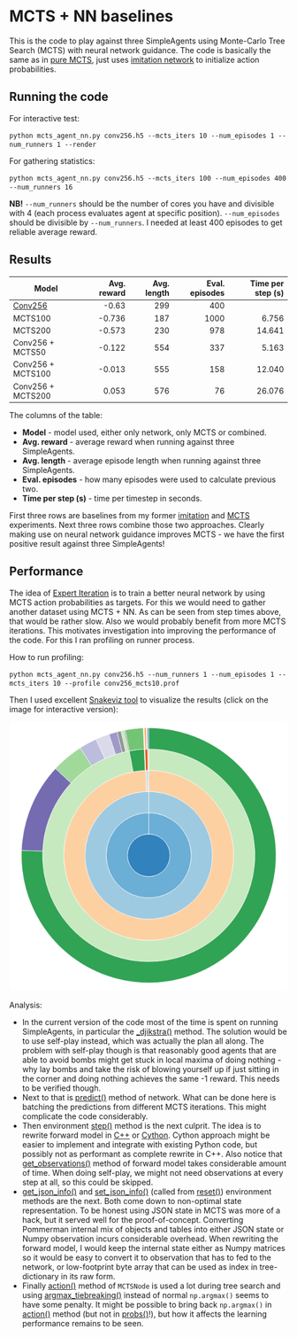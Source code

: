 # MCTS + NN baselines

This is the code to play against three SimpleAgents using Monte-Carlo Tree Search (MCTS) with neural network guidance. The code is basically the same as in [pure MCTS](../mcts), just uses [imitation network](../imitation) to initialize action probabilities.

## Running the code

For interactive test:
```
python mcts_agent_nn.py conv256.h5 --mcts_iters 10 --num_episodes 1 --num_runners 1 --render
```
For gathering statistics:
```
python mcts_agent_nn.py conv256.h5 --mcts_iters 100 --num_episodes 400 --num_runners 16
```
**NB!** `--num_runners` should be the number of cores you have and divisible with 4 (each process evaluates agent at specific position). `--num_episodes` should be divisible by `--num_runners`. I needed at least 400 episodes to get reliable average reward.

## Results

| Model | Avg. reward | Avg. length | Eval. episodes | Time per step (s) |
| --- | ---: | ---: | ---: | ---: |
| [Conv256](https://github.com/tambetm/pommerman-baselines/releases/download/simple_600K_models/conv256.h5) | -0.63 | 299 | 400 |  |
| MCTS100 | -0.736 | 187 | 1000 | 6.756 |
| MCTS200 | -0.573 | 230 | 978 | 14.641 |
| Conv256 + MCTS50 | -0.122 | 554 | 337 | 5.163 |
| Conv256 + MCTS100 | -0.013 | 555 | 158 | 12.040 |
| Conv256 + MCTS200 | 0.053 | 576 | 76 | 26.076 |

The columns of the table:
* **Model** - model used, either only network, only MCTS or combined.
* **Avg. reward** - average reward when running against three SimpleAgents.
* **Avg. length** - average episode length when running against three SimpleAgents.
* **Eval. episodes** - how many episodes were used to calculate previous two.
* **Time per step (s)** - time per timestep in seconds.

First three rows are baselines from my former [imitation](../imitation) and [MCTS](../mcts) experiments. Next three rows combine those two approaches. Clearly making use on neural network guidance improves MCTS - we have the first positive result against three SimpleAgents!

## Performance

The idea of [Expert Iteration](https://arxiv.org/abs/1705.08439) is to train a better neural network by using MCTS action probabilities as targets. For this we would need to gather another dataset using MCTS + NN. As can be seen from step times above, that would be rather slow. Also we would probably benefit from more MCTS iterations. This motivates investigation into improving the performance of the code. For this I ran profiling on runner process.

How to run profiling:
```
python mcts_agent_nn.py conv256.h5 --num_runners 1 --num_episodes 1 --mcts_iters 10 --profile conv256_mcts10.prof
```

Then I used excellent [Snakeviz tool](https://jiffyclub.github.io/snakeviz/) to visualize the results (click on the image for interactive version):

[![Profiling results](/mcts_nn/profiling/conv256_mcts10.png)](https://rawgit.com/tambetm/pommerman-baselines/master/mcts_nn/profiling/conv256_mcts10.html)

Analysis:
* In the current version of the code most of the time is spent on running SimpleAgents, in particular the [\_djikstra()](https://github.com/MultiAgentLearning/playground/blob/master/pommerman/agents/simple_agent.py#L110-L169) method. The solution would be to use self-play instead, which was actually the plan all along. The problem with self-play though is that reasonably good agents that are able to avoid bombs might get stuck in local maxima of doing nothing - why lay bombs and take the risk of blowing yourself up if just sitting in the corner and doing nothing achieves the same -1 reward. This needs to be verified though.
* Next to that is [predict()](https://github.com/tambetm/pommerman-baselines/blob/master/mcts_nn/mcts_nn_agent.py#L97) method of network. What can be done here is batching the predictions from different MCTS iterations. This might complicate the code considerably.
* Then environment [step()](https://github.com/MultiAgentLearning/playground/blob/master/pommerman/forward_model.py#L122-L475) method is the next culprit. The idea is to rewrite forward model in [C++](https://github.com/MultiAgentLearning/playground/issues/103) or [Cython](http://cython.readthedocs.io/en/latest/src/tutorial/cython_tutorial.html). Cython approach might be easier to implement and integrate with existing Python code, but possibly not as performant as complete rewrite in C++. Also notice that [get_observations()](https://github.com/MultiAgentLearning/playground/blob/master/pommerman/forward_model.py#L477-L532) method of forward model takes considerable amount of time. When doing self-play, we might not need observations at every step at all, so this could be skipped.
* [get_json_info()](https://github.com/MultiAgentLearning/playground/blob/master/pommerman/envs/v0.py#L293-L306) and [set_json_info()](https://github.com/MultiAgentLearning/playground/blob/master/pommerman/envs/v0.py#L308-L352) (called from [reset()](https://github.com/MultiAgentLearning/playground/blob/master/pommerman/envs/v0.py#L153-L170)) environment methods are the next. Both come down to non-optimal state representation. To be honest using JSON state in MCTS was more of a hack, but it served well for the proof-of-concept. Converting Pommerman internal mix of objects and tables into either JSON state or Numpy observation incurs considerable overhead. When rewriting the forward model, I would keep the internal state either as Numpy matrices so it would be easy to convert it to observation that has to fed to the network, or low-footprint byte array that can be used as index in tree-dictionary in its raw form.
* Finally [action()](https://github.com/tambetm/pommerman-baselines/blob/master/mcts_nn/mcts_nn_agent.py#L35-L37) method of `MCTSNode` is used a lot during tree search and using [argmax_tiebreaking()](https://github.com/tambetm/pommerman-baselines/blob/master/mcts_nn/mcts_nn_agent.py#L19-L23) instead of normal `np.argmax()` seems to have some penalty. It might be possible to bring back `np.argmax()` in [action()](https://github.com/tambetm/pommerman-baselines/blob/master/mcts_nn/mcts_nn_agent.py#L35-L37) method (but not in [probs()](https://github.com/tambetm/pommerman-baselines/blob/master/mcts_nn/mcts_nn_agent.py#L44-L51)!), but how it affects the learning performance remains to be seen.
